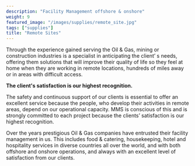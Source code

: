 ```yaml
---
description: "Facility Management offshore & onshore"
weight: 9
featured_image: "/images/supplies/remote_site.jpg"
tags: ["supplies"]
title: "Remote Sites"
---
```


Through the experience gained serving the Oil & Gas, mining or construction industries is a specialist in anticipating the client’ s needs, offering them solutions that will improve their quality of life so they feel at home when they are working in remote locations, hundreds of miles away or in areas with difficult access.

**The client's satisfaction is our highest recognition.**

The safety and continuous support of our clients is essential to offer an excellent service because the people, who develop their activities in remote areas, depend on our operational capacity. MMS is conscious of this and is strongly committed to each project because the clients’ satisfaction is our highest recognition.


Over the years prestigious Oil & Gas companies have entrusted their facility management in us. This includes food & catering, housekeeping, hotel and hospitality services in diverse countries all over the world, and with both offshore and onshore operations, and always with an excellent level of satisfaction from our clients.
